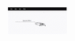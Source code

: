 

<p align="center">
  <img src="https://github.com/GidonAniz/coupon-system-front-react/blob/main/coupon_system_app.gif">
</p>
